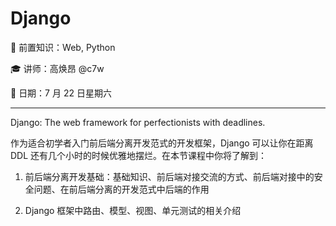 # Django

🧀 前置知识：Web, Python

🎓 讲师：高焕昂 @c7w

📅 日期：7 月 22 日星期六

---

Django: The web framework for perfectionists with deadlines. 

作为适合初学者入门前后端分离开发范式的开发框架，Django 可以让你在距离 DDL 还有几个小时的时候优雅地摆烂。在本节课程中你将了解到：

1. 前后端分离开发基础：基础知识、前后端对接交流的方式、前后端对接中的安全问题、在前后端分离的开发范式中后端的作用

2. Django 框架中路由、模型、视图、单元测试的相关介绍